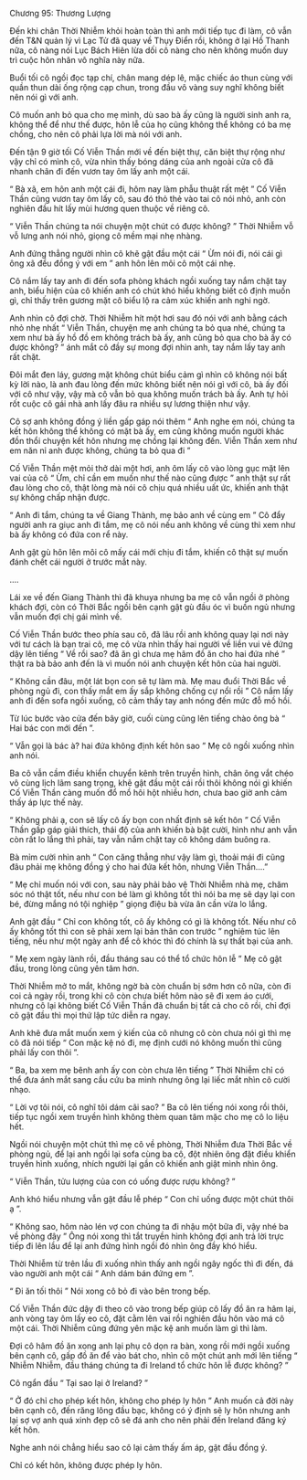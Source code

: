 




Chương 95: Thương Lượng


Đến khi chân Thời Nhiễm khỏi hoàn toàn thì anh mới tiếp tục đi làm, cô vẫn đến T&N quản lý vì Lạc Tử đã quay về Thụy Điển rồi, không ở lại Hồ Thanh nữa, cô nàng nói Lục Bách Hiên lừa dối cô nàng cho nên không muốn duy trì cuộc hôn nhân vô nghĩa này nữa.

Buổi tối cô ngồi đọc tạp chí, chân mang dép lê, mặc chiếc áo thun cùng với quần thun dài ống rộng cạp chun, trong đầu vô vàng suy nghĩ không biết nên nói gì với anh.

Cô muốn anh bỏ qua cho mẹ mình, dù sao bà ấy cũng là người sinh anh ra, không thể để như thế được, hôn lễ của họ cũng không thể không có ba mẹ chồng, cho nên cô phải lựa lời mà nói với anh.

Đến tận 9 giờ tối Cố Viễn Thần mới về đến biệt thự, căn biệt thự rộng như vậy chỉ có mình cô, vừa nhìn thấy bóng dáng của anh ngoài cửa cô đã nhanh chân đi đến vươn tay ôm lấy anh một cái.

“ Bà xã, em hôn anh một cái đi, hôm nay làm phẫu thuật rất mệt ” Cố Viễn Thần cũng vươn tay ôm lấy cô, sau đó thỏ thẻ vào tai cô nói nhỏ, anh còn nghiên đầu hít lấy mùi hương quen thuộc về riêng cô.

“ Viễn Thần chúng ta nói chuyện một chút có được không? ” Thời Nhiễm vỗ vỗ lưng anh nói nhỏ, giọng cô mềm mại nhẹ nhàng.

Anh đứng thẳng người nhìn cô khẽ gật đầu một cái “ Ừm nói đi, nói cái gì ông xã đều đồng ý với em ” anh hôn lên môi cô một cái nhẹ.

Cô nắm lấy tay anh đi đến sofa phòng khách ngồi xuống tay nắm chặt tay anh, biểu hiện của cô khiến anh có chút khó hiểu không biết cô định muốn gì, chỉ thấy trên gương mặt cô biểu lộ ra cảm xúc khiến anh nghi ngờ.

Anh nhìn cô đợi chờ. Thời Nhiễm hít một hơi sau đó nói với anh bằng cách nhỏ nhẹ nhất “ Viễn Thần, chuyện mẹ anh chúng ta bỏ qua nhé, chúng ta xem như bà ấy hồ đồ em không trách bà ấy, anh cũng bỏ qua cho bà ấy có được không? ” ánh mắt cô đầy sự mong đợi nhìn anh, tay nắm lấy tay anh rất chặt.



Đôi mắt đen láy, gương mặt không chút biểu cảm gì nhìn cô không nói bất kỳ lời nào, là anh đau lòng đến mức không biết nên nói gì với cô, bà ấy đối với cô như vậy, vậy mà cô vẫn bỏ qua không muốn trách bà ấy. Anh tự hỏi rốt cuộc cô gái nhà anh lấy đâu ra nhiều sự lương thiện như vậy.

Cô sợ anh không đồng ý liền gấp gáp nói thêm “ Anh nghe em nói, chúng ta kết hôn không thể không có mặt bà ấy, em cũng không muốn người khác đồn thổi chuyện kết hôn nhưng mẹ chồng lại không đến. Viễn Thần xem như em năn nỉ anh được không, chúng ta bỏ qua đi ”

Cố Viễn Thần mệt mỏi thở dài một hơi, anh ôm lấy cô vào lòng gục mặt lên vai của cô “ Ừm, chỉ cần em muốn như thế nào cũng được ” anh thật sự rất đau lòng cho cô, thật lòng mà nói cô chịu quá nhiều uất ức, khiến anh thật sự không chấp nhận được.

“ Anh đi tắm, chúng ta về Giang Thành, mẹ bảo anh về cùng em ” Cô đẩy người anh ra giục anh đi tắm, mẹ cô nói nếu anh không về cùng thì xem như bà ấy không có đứa con rể này.

Anh gật gù hôn lên môi cô mấy cái mới chịu đi tắm, khiến cô thật sự muốn đánh chết cái người ở trước mắt này.

....

Lái xe về đến Giang Thành thì đã khuya nhưng ba mẹ cô vẫn ngồi ở phòng khách đợi, còn có Thời Bắc ngồi bên cạnh gật gù đầu óc vì buồn ngủ nhưng vẫn muốn đợi chị gái mình về.

Cố Viễn Thần bước theo phía sau cô, đã lâu rồi anh không quay lại nơi này với tư cách là bạn trai cô, mẹ cô vừa nhìn thấy hai người về liền vui vẻ đứng dậy lên tiếng “ Về rồi sao? đã ăn gì chưa mẹ hâm đồ ăn cho hai đứa nhé ” thật ra bà bảo anh đến là vì muốn nói anh chuyện kết hôn của hai người.

“ Không cần đâu, một lát bọn con sẽ tự làm mà. Mẹ mau đuổi Thời Bắc về phòng ngủ đi, con thấy mắt em ấy sắp không chống cự nổi rồi ” Cô nắm lấy anh đi đến sofa ngồi xuống, cô cảm thấy tay anh nóng đến mức đỗ mồ hồi.

Từ lúc bước vào cửa đến bây giờ, cuối cùng cũng lên tiếng chào ông bà “ Hai bác con mới đến ”.

“ Vẫn gọi là bác à? hai đứa không định kết hôn sao ” Mẹ cô ngồi xuống nhìn anh nói.

Ba cô vẫn cầm điều khiển chuyển kênh trên truyền hình, chân ông vắt chéo vô cùng lịch lãm sang trọng, khẽ gật đầu một cái rồi thôi không nói gì khiến Cố Viễn Thần càng muốn đổ mồ hôi hột nhiều hơn, chưa bao giờ anh cảm thấy áp lực thế này.



“ Không phải ạ, con sẽ lấy cô ấy bọn con nhất định sẽ kết hôn ” Cố Viễn Thần gấp gáp giải thích, thái độ của anh khiến bà bật cười, hình như anh vẫn còn rất lo lắng thì phải, tay vẫn nắm chặt tay cô không dám buông ra.

Bà mỉm cười nhìn anh “ Con căng thẳng như vậy làm gì, thoải mái đi cũng đâu phải mẹ không đồng ý cho hai đứa kết hôn, nhưng Viễn Thần....”

“ Mẹ chỉ muốn nói với con, sau này phải bảo vệ Thời Nhiễm nhà mẹ, chăm sóc nó thật tốt, nếu như con bé làm gì không tốt thì nói ba mẹ sẽ dạy lại con bé, đừng mắng nó tội nghiệp ” giọng điệu bà vừa ân cần vừa lo lắng.

Anh gật đầu “ Chỉ con không tốt, cô ấy không có gì là không tốt. Nếu như cô ấy không tốt thì con sẽ phải xem lại bản thân con trước ” nghiêm túc lên tiếng, nếu như một ngày anh để cô khóc thì đó chính là sự thất bại của anh.

“ Mẹ xem ngày lành rồi, đầu tháng sau có thể tổ chức hôn lễ ” Mẹ cô gật đầu, trong lòng cũng yên tâm hơn.

Thời Nhiễm mở to mắt, không ngờ bà còn chuẩn bị sớm hơn cô nữa, còn đi coi cả ngày rồi, trong khi cô còn chưa biết hôm nào sẽ đi xem áo cưới, nhưng cô lại không biết Cố Viễn Thần đã chuẩn bị tất cả cho cô rồi, chỉ đợi cô gật đầu thì mọi thứ lập tức diễn ra ngay.

Anh khẽ đưa mắt muốn xem ý kiến của cô nhưng cô còn chưa nói gì thì mẹ cô đã nói tiếp “ Con mặc kệ nó đi, mẹ định cưới nó không muốn thì cũng phải lấy con thôi ”.

“ Ba, ba xem mẹ bênh anh ấy con còn chưa lên tiếng ” Thời Nhiễm chỉ có thể đưa ánh mắt sang cầu cứu ba mình nhưng ông lại liếc mắt nhìn cô cười nhạo.

“ Lời vợ tôi nói, cô nghĩ tôi dám cãi sao? ” Ba cô lên tiếng nói xong rồi thôi, tiếp tục ngồi xem truyền hình không thèm quan tâm mặc cho mẹ cô lo liệu hết.

Ngồi nói chuyện một chút thì mẹ cô về phòng, Thời Nhiễm đưa Thời Bắc về phòng ngủ, để lại anh ngồi lại sofa cùng ba cô, đột nhiên ông đặt điều khiển truyền hình xuống, nhích người lại gần cô khiến anh giật mình nhìn ông.

“ Viễn Thần, tửu lượng của con có uống được rượu không? ”

Anh khó hiểu nhưng vẫn gật đầu lễ phép “ Con chỉ uống được một chút thôi ạ ”.



“ Không sao, hôm nào lén vợ con chúng ta đi nhậu một bữa đi, vậy nhé ba về phòng đây ” Ông nói xong thì tắt truyền hình không đợi anh trả lời trực tiếp đi lên lầu để lại anh đứng hình ngồi đó nhìn ông đầy khó hiểu.

Thời Nhiễm từ trên lầu đi xuống nhìn thấy anh ngồi ngây ngốc thì đi đến, đá vào người anh một cái “ Anh dám bán đứng em ”.

“ Đi ăn tối thôi ” Nói xong cô bỏ đi vào bên trong bếp.

Cố Viễn Thần đức dậy đi theo cô vào trong bếp giúp cô lấy đồ ăn ra hâm lại, anh vòng tay ôm lấy eo cô, đặt cằm lên vai rồi nghiên đầu hôn vào má cô một cái. Thời Nhiễm cũng đứng yên mặc kệ anh muốn làm gì thì làm.

Đợi cô hâm đồ ăn xong anh lại phụ cô dọn ra bàn, xong rồi mới ngồi xuống bên cạnh cô, gấp đồ ăn để vào bát cho, nhìn cô một chút anh mới lên tiếng “ Nhiễm Nhiễm, đầu tháng chúng ta đi Ireland tổ chức hôn lễ được không? ”

Cô ngẩn đầu “ Tại sao lại ở Ireland? ”

“ Ở đó chỉ cho phép kết hôn, không cho phép ly hôn ” Anh muốn cả đời này bên cạnh cô, đến răng lông đầu bạc, không có ý định sẽ ly hôn nhưng anh lại sợ vợ anh quá xinh đẹp cô sẽ đá anh cho nên phải đến Ireland đăng ký kết hôn.

Nghe anh nói chẳng hiểu sao cô lại cảm thấy ấm áp, gật đầu đồng ý.

Chỉ có kết hôn, không được phép ly hôn.




